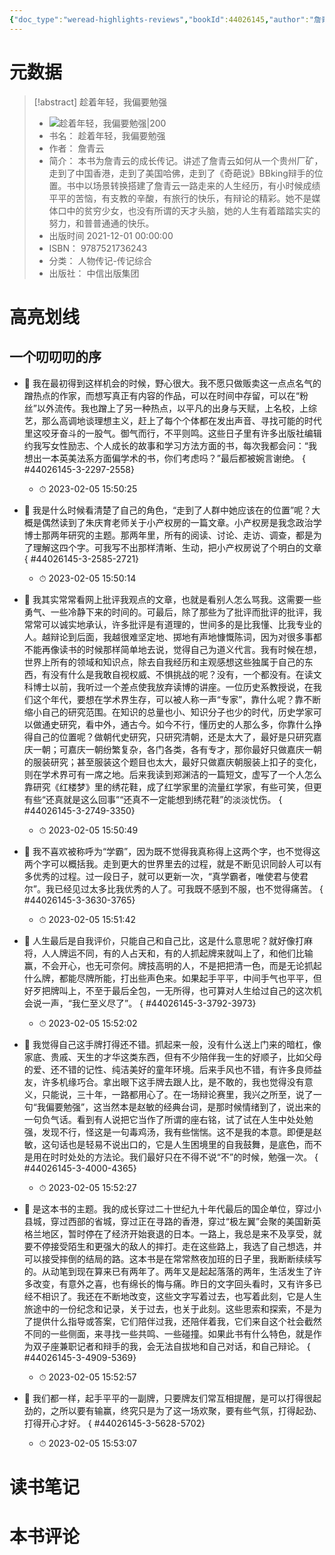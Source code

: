 ```yaml
---
{"doc_type":"weread-highlights-reviews","bookId":44026145,"author":"詹青云","cover":"https://wfqqreader-1252317822.image.myqcloud.com/cover/145/44026145/t7_44026145.jpg","reviewCount":0,"noteCount":8,"isbn":9787521736243,"category":"人物传记-传记综合","lastReadDate":"2023-02-05","dg-publish":true,"permalink":"/00inbox/weread/趁着年轻，我偏要勉强-詹青云/","dgPassFrontmatter":true}
---
```


# 元数据
> [!abstract] 趁着年轻，我偏要勉强
> - ![ 趁着年轻，我偏要勉强|200](https://wfqqreader-1252317822.image.myqcloud.com/cover/145/44026145/t7_44026145.jpg)
> - 书名： 趁着年轻，我偏要勉强
> - 作者： 詹青云
> - 简介： 本书为詹青云的成长传记。讲述了詹青云如何从一个贵州厂矿，走到了中国香港，走到了美国哈佛，走到了《奇葩说》BBking辩手的位置。书中以场景转换搭建了詹青云一路走来的人生经历，有小时候成绩平平的苦恼，有支教的辛酸，有旅行的快乐，有辩论的精彩。她不是媒体口中的贫穷少女，也没有所谓的天才头脑，她的人生有着踏踏实实的努力，和普普通通的快乐。
> - 出版时间 2021-12-01 00:00:00
> - ISBN： 9787521736243
> - 分类： 人物传记-传记综合
> - 出版社： 中信出版集团

# 高亮划线

## 一个叨叨叨的序


- 📌 我在最初得到这样机会的时候，野心很大。我不愿只做贩卖这一点点名气的蹭热点的作家，而想写真正有内容的作品，可以在时间中存留，可以在“粉丝”以外流传。我也蹭上了另一种热点，以平凡的出身与天赋，上名校，上综艺，那么高调地谈理想主义，赶上了每个个体都在发出声音、寻找可能的时代里这咬牙奋斗的一股气。御气而行，不平则鸣。这些日子里有许多出版社编辑约我写女性励志、个人成长的故事和学习方法方面的书，每次我都会问：“我想出一本英美法系方面偏学术的书，你们考虑吗？”最后都被婉言谢绝。
{ #44026145-3-2297-2558}

    - ⏱ 2023-02-05 15:50:25 

- 📌 我是什么时候看清楚了自己的角色，“走到了人群中她应该在的位置”呢？大概是偶然读到了朱庆育老师关于小产权房的一篇文章。小产权房是我念政治学博士那两年研究的主题。那两年里，所有的阅读、讨论、走访、调查，都是为了理解这四个字。可我写不出那样清晰、生动，把小产权房说了个明白的文章
{ #44026145-3-2585-2721}

    - ⏱ 2023-02-05 15:50:14 

- 📌 我其实常常看网上批评我观点的文章，也就是看别人怎么骂我。这需要一些勇气、一些冷静下来的时间的。可最后，除了那些为了批评而批评的批评，我常常可以诚实地承认，许多批评是有道理的，世间多的是比我懂、比我专业的人。越辩论到后面，我越很难坚定地、掷地有声地慷慨陈词，因为对很多事都不能再像读书的时候那样简单地去说，觉得自己为道义代言。我有时候在想，世界上所有的领域和知识点，除去自我经历和主观感想这些独属于自己的东西，有没有什么是我敢自视权威、不惧挑战的呢？没有，一个都没有。在读文科博士以前，我听过一个差点使我放弃读博的讲座。一位历史系教授说，在我们这个年代，要想在学术界生存，可以被人称一声“专家”，靠什么呢？靠不断缩小自己的研究范围。在知识的总量也小、知识分子也少的时代，历史学家可以做通史研究，看中外，通古今。如今不行，懂历史的人那么多，你靠什么挣得自己的位置呢？做朝代史研究，只研究清朝，还是太大了，最好是只研究嘉庆一朝；可嘉庆一朝纷繁复杂，各门各类，各有专才，那你最好只做嘉庆一朝的服装研究；甚至服装这个题目也太大，最好只做嘉庆朝服装上扣子的变化，则在学术界可有一席之地。后来我读到郑渊洁的一篇短文，虚写了一个人怎么靠研究《红楼梦》里的绣花鞋，成了红学家里的流量红学家，有些可笑，但更有些“还真就是这么回事”“还真不一定能想到绣花鞋”的淡淡忧伤。
{ #44026145-3-2749-3350}

    - ⏱ 2023-02-05 15:50:49 

- 📌 我不喜欢被称呼为“学霸”，因为既不觉得我真称得上这两个字，也不觉得这两个字可以概括我。走到更大的世界里去的过程，就是不断见识同龄人可以有多优秀的过程。过一段日子，就可以更新一次，“真学霸者，唯使君与使君尔”。我已经见过太多比我优秀的人了。可我既不感到不服，也不觉得痛苦。
{ #44026145-3-3630-3765}

    - ⏱ 2023-02-05 15:51:42 

- 📌 人生最后是自我评价，只能自己和自己比，这是什么意思呢？就好像打麻将，人人牌运不同，有的人占天和，有的人抓起牌来就叫上了，和他们比输赢，不会开心，也无可奈何。牌技高明的人，不是把把清一色，而是无论抓起什么牌，都能尽牌所能，打出些声色来。如果起手平平，中间手气也平平，但好歹把牌叫上，不至于最后全包，一无所得，也可算对人生给过自己的这次机会说一声，“我仁至义尽了”。
{ #44026145-3-3792-3973}

    - ⏱ 2023-02-05 15:52:02 

- 📌 我觉得自己这手牌打得还不错。抓起来一般，没有什么送上门来的暗杠，像家底、贵戚、天生的才华这类东西，但有不少陪伴我一生的好顺子，比如父母的爱、还不错的记性、纯洁美好的童年环境。后来手风也不错，有许多良师益友，许多机缘巧合。拿出眼下这手牌去跟人比，是不敢的，我也觉得没有意义，只能说，三十年，一路都用心了。在一场辩论赛里，我兴之所至，说了一句“我偏要勉强”，这当然本是赵敏的经典台词，是那时候情绪到了，说出来的一句负气话。看到有人说把它当作了所谓的座右铭，试了试在人生中处处勉强，发现不行，怪这是一句毒鸡汤，我有些惴惴。这不是我的本意。即便是赵敏，这句话也是轻易不说出口的，它是人生困境里的自我鼓舞，是底色，而不是用在时时处处的方法论。我们最好只在不得不说“不”的时候，勉强一次。
{ #44026145-3-4000-4365}

    - ⏱ 2023-02-05 15:52:27 

- 📌 是这本书的主题。我的成长穿过二十世纪九十年代最后的国企单位，穿过小县城，穿过西部的省城，穿过正在寻路的香港，穿过“极左翼”会聚的美国新英格兰地区，暂时停在了经济开始衰退的日本。一路上，我总是来不及享受，就要不停接受陌生和更强大的敌人的摔打。走在这些路上，我选了自己想选，并可以接受摔倒的结局的路。这本书是在常常熬夜加班的日子里，我断断续续写的。从动笔到现在算来已有两年了。两年又是起起落落的两年，生活发生了许多改变，有意外之喜，也有绵长的悔与痛。昨日的文字回头看时，又有许多已经不相识了。我还在不断地改变，这些文字写着过去，也写着此刻，它是人生旅途中的一份纪念和记录，关于过去，也关于此刻。这些思索和探索，不是为了提供什么指导或答案，它们陪伴过我，还陪伴着我，它们来自这个社会截然不同的一些侧面，来寻找一些共鸣、一些碰撞。如果此书有什么特色，就是作为双子座兼职记者和辩手的我，会无法自拔地和自己对话，和自己辩论。
{ #44026145-3-4909-5369}

    - ⏱ 2023-02-05 15:52:57 

- 📌 我们都一样，起手平平的一副牌，只要牌友们常互相提醒，是可以打得很起劲的，之所以要有输赢，终究只是为了这一场欢聚，要有些气氛，打得起劲、打得开心才好。
{ #44026145-3-5628-5702}

    - ⏱ 2023-02-05 15:53:07 
# 读书笔记

# 本书评论
